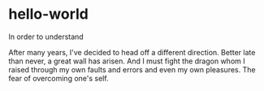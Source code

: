 # hello-world
In order to understand


After many years, I've decided to head off a different direction. Better late than never, a great wall has arisen.
And I must fight the dragon whom I raised through my own faults and errors and even my own pleasures.
The fear of overcoming one's self.
